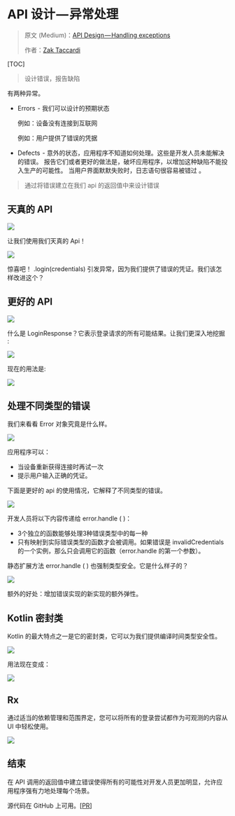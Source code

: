 # API 设计 — 异常处理

> 原文 (Medium)：[API Design — Handling exceptions](https://medium.com/@ZakTaccardi/api-design-handling-exceptions-84a143e32232)
>
> 作者：[Zak Taccardi](https://medium.com/@ZakTaccardi?source=post_header_lockup)

[TOC]

> 设计错误，报告缺陷



有两种异常。

- Errors  - 我们可以设计的预期状态

  例如：设备没有连接到互联网

  例如：用户提供了错误的凭据

- Defects  - 意外的状态，应用程序不知道如何处理。这些是开发人员未能解决的错误。 报告它们或者更好的做法是，破坏应用程序，以增加这种缺陷不能投入生产的可能性。 当用户界面默默失败时，日志语句很容易被错过 。

> 通过将错误建立在我们 api 的返回值中来设计错误 

## 天真的 API

![](https://ws4.sinaimg.cn/large/006tNc79gy1frospkxfbtj30m802p74k.jpg)

让我们使用我们天真的 Api！

![](https://ws3.sinaimg.cn/large/006tKfTcgy1frosqp3wpnj30m808nwg2.jpg)

惊喜吧！ .login(credentials) 引发异常，因为我们提供了错误的凭证。我们该怎样改进这个？

## 更好的 API

![](https://ws3.sinaimg.cn/large/006tKfTcgy1frosr2zf4sj30ks02ct8p.jpg)

什么是 LoginResponse？它表示登录请求的所有可能结果。让我们更深入地挖掘 : 

![](https://ws3.sinaimg.cn/large/006tKfTcgy1frosr8jykzj30m80b6di0.jpg)

现在的用法是: 

![](https://ws4.sinaimg.cn/large/006tKfTcgy1frosrfwxdaj30m8081gn8.jpg)

## 处理不同类型的错误

我们来看看 Error 对象究竟是什么样。

![](https://ws3.sinaimg.cn/large/006tKfTcgy1frosrksi45j30m805dt9q.jpg)

应用程序可以：

- 当设备重新获得连接时再试一次
- 提示用户输入正确的凭证。

下面是更好的 api 的使用情况，它解释了不同类型的错误。 

![](https://ws2.sinaimg.cn/large/006tKfTcgy1frosruu1wcj30m805mwg0.jpg)

开发人员将以下内容传递给 error.handle ( )：

- 3个独立的函数能够处理3种错误类型中的每一种
- 只有映射到实际错误类型的函数才会被调用。如果错误是 invalidCredentials 的一个实例，那么只会调用它的函数（error.handle 的第一个参数）。

静态扩展方法 error.handle ( ) 也强制类型安全。它是什么样子的？

![](https://ws2.sinaimg.cn/large/006tKfTcgy1fross05byxj30m808wmyy.jpg)

额外的好处：增加错误实现的新实现的额外弹性。 

## Kotlin 密封类

Kotlin 的最大特点之一是它的密封类，它可以为我们提供编译时间类型安全性。

![](https://ws1.sinaimg.cn/large/006tKfTcgy1fross8p0iwj30m8071aby.jpg)

用法现在变成：

![](https://ws2.sinaimg.cn/large/006tKfTcgy1frossgprmqj30m80ea0vd.jpg)

## Rx

通过适当的依赖管理和范围界定，您可以将所有的登录尝试都作为可观测的内容从 UI 中轻松使用。 

![](https://ws3.sinaimg.cn/large/006tKfTcgy1frossnjxmxj30m807t76i.jpg)

## 结束

在 API 调用的返回值中建立错误使得所有的可能性对开发人员更加明显，允许应用程序强有力地处理每个场景。 

源代码在 GitHub 上可用。[[PR](https://gist.github.com/ZakTaccardi/cbf5dfb257463fb5c3ae43261507bdc1)]

